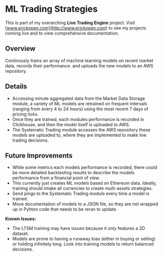 # ML Trading Strategies 
This is part of my overarching **Live Trading Engine** project. Visit [www.erickopen.com](http://www.erickopen.com) to see my projects running live and to view comprehensive documentation.  

## Overview  
Continously trains an array of machine learning models on recent market data, records their performance. and uploads the new models to an AWS repository.

## Details
- Accessing minute aggregated data from the Market Data Storage module, a variety of ML models are retrained on frequent intervals (ranging from every 4 to 24 hours) using the most recent 7 days of pricing ticks.
- Once they are trained, each modules performance is recorded in Clickhouse, and then the model itself is uploaded to AWS.
- The Systematic Trading module accesses the AWS repository these models are uploaded to, where they are implemented to make live trading decisions.

## Future Improvements
- While some metrics each models performance is recorded, there could be more detailed backtesting results to describe the models performance from a financial point of view.
- This currently just creates ML models based on Ethereum data. Ideally, training should intake all currencies to create multi-assets strategies.
- Send pings to the Systematic Trading module every time a model is trained.
- Move documentation of models to a JSON file, so they are not wrapped up in Pyhton code that needs to be reran to update.
 
**Known Issues:**
- The LTSM training may have issues because it only features a 2D dataset.
- Models are prone to having a runaway bias (either in buying or selling) or holding infinitely long. Look into training models to return balanced decisions.
